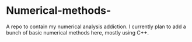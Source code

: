 # Numerical-methods-
A repo to contain my numerical analysis addiction. 
I currently plan to add a bunch of basic numerical methods here, mostly using C++.  
